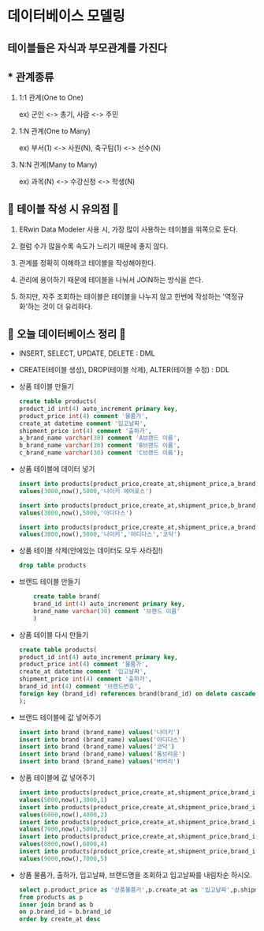# 데이터베이스 모델링
## 테이블들은 자식과 부모관계를 가진다
## * 관계종류
1. 1:1 관계(One to One)

    ex) 군인 <-> 총기, 사람 <-> 주민
2. 1:N 관계(One to Many)

    ex) 부서(1) <-> 사원(N), 축구팀(1) <-> 선수(N)
3. N:N 관계(Many to Many)

    ex) 과목(N) <-> 수강신청 <-> 학생(N)

## 💜 테이블 작성 시 유의점 💜
1. ERwin Data Modeler 사용 시, 가장 많이 사용하는 테이블을 위쪽으로 둔다.

2. 컬럼 수가 많을수록 속도가 느리기 때문에 좋지 않다.

3. 관계를 정확히 이해하고 테이블을 작성해야한다.

4. 관리에 용이하기 때문에 테이블을 나눠서 JOIN하는 방식을 쓴다.

5. 하지만, 자주 조회하는 테이블은 테이블을 나누지 않고 한번에 작성하는 '역정규화'하는 것이 더 유리하다.


## 💜 오늘 데이터베이스 정리 💜
* INSERT, SELECT, UPDATE, DELETE : DML
* CREATE(테이블 생성), DROP(테이블 삭제), ALTER(테이블 수정) : DDL
* 상품 테이블 만들기

    ```sql
    create table products(
    product_id int(4) auto_increment primary key,
    product_price int(4) comment '물품가',
    create_at datetime comment '입고날짜',
    shipment_price int(4) comment '출하가',
    a_brand_name varchar(30) comment 'A브랜드 이름',
    b_brand_name varchar(30) comment 'B브랜드 이름',
    c_brand_name varchar(30) comment 'C브랜드 이름');
    ```
* 상품 테이블에 데이터 넣기

    ```sql
    insert into products(product_price,create_at,shipment_price,a_brand_name)
    values(3000,now(),5000,'나이키 에어포스')

    insert into products(product_price,create_at,shipment_price,b_brand_name)
    values(3000,now(),5000,'아디다스')

    insert into products(product_price,create_at,shipment_price,a_brand_name,b_brand_name,c_brand_name)
    values(3000,now(),5000,'나이키','아디다스','코닥')
    ```
* 상품 테이블 삭제(안에있는 데이터도 모두 사라짐!)

    ```sql
    drop table products 
    ```
* 브랜드 테이블 만들기

    ```sql
        create table brand(
        brand_id int(4) auto_increment primary key,
        brand_name varchar(30) comment '브랜드 이름'
        )
    ```	
* 상품 테이블 다시 만들기

    ```sql
    create table products(
    product_id int(4) auto_increment primary key,
    product_price int(4) comment '물품가',
    create_at datetime comment '입고날짜',
    shipment_price int(4) comment '출하가',
    brand_id int(4) comment '브랜드번호',
    foreign key (brand_id) references brand(brand_id) on delete cascade
    );
    ```
* 브랜드 테이블에 값 넣어주기

    ```sql
    insert into brand (brand_name) values('나이키')
    insert into brand (brand_name) values('아디다스')
    insert into brand (brand_name) values('코닥')
    insert into brand (brand_name) values('톰브라운')
    insert into brand (brand_name) values('버버리')
    ```
* 상품 테이블에 값 넣어주기

    ```sql
    insert into products(product_price,create_at,shipment_price,brand_id)
    values(5000,now(),3000,1)
    insert into products(product_price,create_at,shipment_price,brand_id)
    values(6000,now(),4000,2)
    insert into products(product_price,create_at,shipment_price,brand_id)
    values(7000,now(),5000,3)
    insert into products(product_price,create_at,shipment_price,brand_id)
    values(8000,now(),6000,4)
    insert into products(product_price,create_at,shipment_price,brand_id)
    values(9000,now(),7000,5)
    ```
* 상품 물품가, 출하가, 입고날짜, 브랜드명을 조회하고 입고날짜를 내림차순 하시오.

    ```sql
    select p.product_price as '상품물품가',p.create_at as '입고날짜',p.shipment_price as '출하가',b.brand_name as '브랜드명'
    from products as p 
    inner join brand as b 
    on p.brand_id = b.brand_id
    order by create_at desc
    ```
